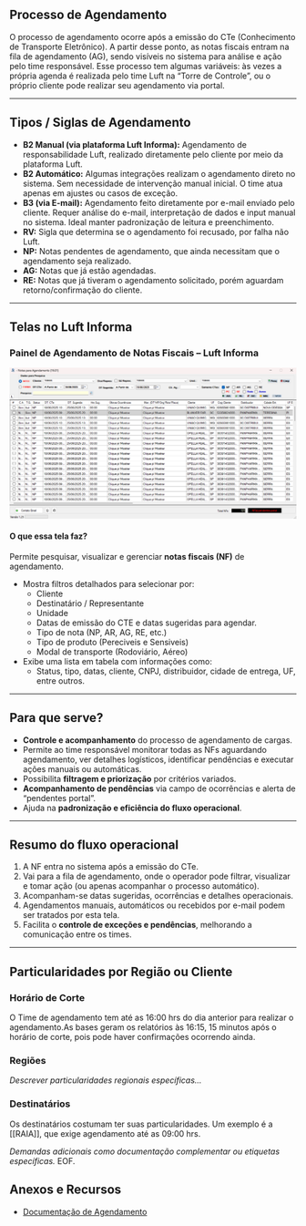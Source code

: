 ## Processo de Agendamento

O processo de agendamento ocorre após a emissão do CTe (Conhecimento de Transporte Eletrônico). A partir desse ponto, as notas fiscais entram na fila de agendamento (AG), sendo visíveis no sistema para análise e ação pelo time responsável. Esse processo tem algumas variáveis: às vezes a própria agenda é realizada pelo time Luft na “Torre de Controle”, ou o próprio cliente pode realizar seu agendamento via portal.

***

## Tipos / Siglas de Agendamento

* **B2 Manual (via plataforma Luft Informa):** Agendamento de responsabilidade Luft, realizado diretamente pelo cliente por meio da plataforma Luft.
* **B2 Automático:** Algumas integrações realizam o agendamento direto no sistema. Sem necessidade de intervenção manual inicial. O time atua apenas em ajustes ou casos de exceção.
* **B3 (via E-mail):** Agendamento feito diretamente por e-mail enviado pelo cliente. Requer análise do e-mail, interpretação de dados e input manual no sistema. Ideal manter padronização de leitura e preenchimento.
* **RV:** Sigla que determina se o agendamento foi recusado, por falha não Luft.
* **NP:** Notas pendentes de agendamento, que ainda necessitam que o agendamento seja realizado.
* **AG:** Notas que já estão agendadas.
* **RE:** Notas que já tiveram o agendamento solicitado, porém aguardam retorno/confirmação do cliente.

***

## Telas no Luft Informa

### Painel de Agendamento de Notas Fiscais – Luft Informa

![Agendador Torre de Controle](/data/img/agendamento/img.png)

#### O que essa tela faz?

Permite pesquisar, visualizar e gerenciar **notas fiscais (NF)** de agendamento.

* Mostra filtros detalhados para selecionar por:
    * Cliente
    * Destinatário / Representante
    * Unidade
    * Datas de emissão do CTE e datas sugeridas para agendar.
    * Tipo de nota (NP, AR, AG, RE, etc.)
    * Tipo de produto (Pereciveis e Sensiveis)
    * Modal de transporte (Rodoviário, Aéreo)
* Exibe uma lista em tabela com informações como:
    * Status, tipo, datas, cliente, CNPJ, distribuidor, cidade de entrega, UF, entre outros.

***

## Para que serve?

* **Controle e acompanhamento** do processo de agendamento de cargas.
* Permite ao time responsável monitorar todas as NFs aguardando agendamento, ver detalhes logísticos, identificar pendências e executar ações manuais ou automáticas.
* Possibilita **filtragem e priorização** por critérios variados.
* **Acompanhamento de pendências** via campo de ocorrências e alerta de “pendentes portal”.
* Ajuda na **padronização e eficiência do fluxo operacional**.

***

## Resumo do fluxo operacional

1. A NF entra no sistema após a emissão do CTe.
2. Vai para a fila de agendamento, onde o operador pode filtrar, visualizar e tomar ação (ou apenas acompanhar o processo automático).
3. Acompanham-se datas sugeridas, ocorrências e detalhes operacionais.
4. Agendamentos manuais, automáticos ou recebidos por e-mail podem ser tratados por esta tela.
5. Facilita o **controle de exceções e pendências**, melhorando a comunicação entre os times.

***

## Particularidades por Região ou Cliente

### Horário de Corte

O Time de agendamento tem até as 16:00 hrs do dia anterior para realizar o agendamento.As bases geram os relatórios às 16:15, 15 minutos após o horário de corte, pois pode haver confirmações ocorrendo ainda.

### Regiões

*Descrever particularidades regionais específicas…*

### Destinatários

Os destinatários costumam ter suas particularidades. Um exemplo é a [[RAIA]], que exige agendamento até as 09:00 hrs.

*Demandas adicionais como documentação complementar ou etiquetas específicas.*
EOF.

## Anexos e Recursos

* [Documentação de Agendamento](/download?token=__TOKEN_PLACEHOLDER__&download=Agendamento_Em_Producao.docx&token=eyJhbGciOiJIUzI1NiIsInR5cCI6IkpXVCJ9.eyJzIjoiY2xleXRvbi5zaWx2YSIsImUiOjE3NTAyODE3OTN9.HcyJcLJo4J-qaoss42NJYAQzIRIqqGU3fux7Ydl3RS8)